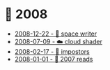 # 📅 2008

* [2008-12-22 - 📳 space writer](12/spacewriter)
* [2008-07-09 - ☁️ cloud shader](/dev/glsl)
* [2008-02-17 - 👾 impostors](/dev/c++/impostors)
* [2008-01-01 - 📝 2007 reads](01/books)
